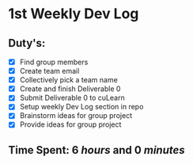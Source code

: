 # 1st Weekly Dev Log

## Duty's:
  - [X] Find group members
  - [X] Create team email
  - [X] Collectively pick a team name
  - [X] Create and finish Deliverable 0
  - [X] Submit Deliverable 0 to cuLearn
  - [X] Setup weekly Dev Log section in repo
  - [X] Brainstorm ideas for group project
  - [X] Provide ideas for group project

## Time Spent: **6** _hours_ and **0** _minutes_

